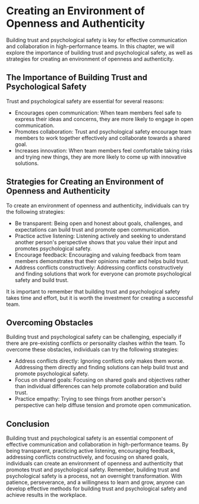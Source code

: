 # Creating an Environment of Openness and Authenticity

Building trust and psychological safety is key for effective communication and collaboration in high-performance teams. In this chapter, we will explore the importance of building trust and psychological safety, as well as strategies for creating an environment of openness and authenticity.

The Importance of Building Trust and Psychological Safety
---------------------------------------------------------

Trust and psychological safety are essential for several reasons:

* Encourages open communication: When team members feel safe to express their ideas and concerns, they are more likely to engage in open communication.
* Promotes collaboration: Trust and psychological safety encourage team members to work together effectively and collaborate towards a shared goal.
* Increases innovation: When team members feel comfortable taking risks and trying new things, they are more likely to come up with innovative solutions.

Strategies for Creating an Environment of Openness and Authenticity
-------------------------------------------------------------------

To create an environment of openness and authenticity, individuals can try the following strategies:

* Be transparent: Being open and honest about goals, challenges, and expectations can build trust and promote open communication.
* Practice active listening: Listening actively and seeking to understand another person's perspective shows that you value their input and promotes psychological safety.
* Encourage feedback: Encouraging and valuing feedback from team members demonstrates that their opinions matter and helps build trust.
* Address conflicts constructively: Addressing conflicts constructively and finding solutions that work for everyone can promote psychological safety and build trust.

It is important to remember that building trust and psychological safety takes time and effort, but it is worth the investment for creating a successful team.

Overcoming Obstacles
--------------------

Building trust and psychological safety can be challenging, especially if there are pre-existing conflicts or personality clashes within the team. To overcome these obstacles, individuals can try the following strategies:

* Address conflicts directly: Ignoring conflicts only makes them worse. Addressing them directly and finding solutions can help build trust and promote psychological safety.
* Focus on shared goals: Focusing on shared goals and objectives rather than individual differences can help promote collaboration and build trust.
* Practice empathy: Trying to see things from another person's perspective can help diffuse tension and promote open communication.

Conclusion
----------

Building trust and psychological safety is an essential component of effective communication and collaboration in high-performance teams. By being transparent, practicing active listening, encouraging feedback, addressing conflicts constructively, and focusing on shared goals, individuals can create an environment of openness and authenticity that promotes trust and psychological safety. Remember, building trust and psychological safety is a process, not an overnight transformation. With patience, perseverance, and a willingness to learn and grow, anyone can develop effective methods for building trust and psychological safety and achieve results in the workplace.
